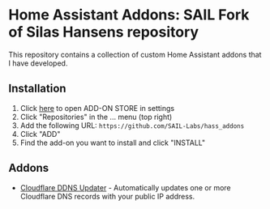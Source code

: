 # Home Assistant Addons: SAIL Fork of Silas Hansens repository

This repository contains a collection of custom Home Assistant addons that I have developed.

## Installation

1. Click [here](https://my.home-assistant.io/redirect/supervisor_store/) to open ADD-ON STORE in settings
3. Click "Repositories" in the ... menu (top right)
4. Add the following URL: `https://github.com/SAIL-Labs/hass_addons`
5. Click "ADD"
6. Find the add-on you want to install and click "INSTALL"

## Addons

* [Cloudflare DDNS Updater](cloudflare_ddns_updater/DOCS.md) - Automatically updates one or more Cloudflare DNS records with your public IP address.
